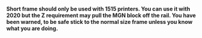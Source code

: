 **Short frame should only be used with 1515 printers.  You can use it with 2020 but the Z requirement may pull the MGN block off the rail.  You have been warned, to be safe stick to the normal size frame unless you know what you are doing.**
